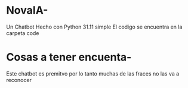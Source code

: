 # NovaIA-
Un Chatbot Hecho con Python 31.11 simple 
El codigo se encuentra en la carpeta code
# Cosas a tener encuenta-
Este chatbot es premitvo por lo tanto muchas de las fraces no las va a reconocer
